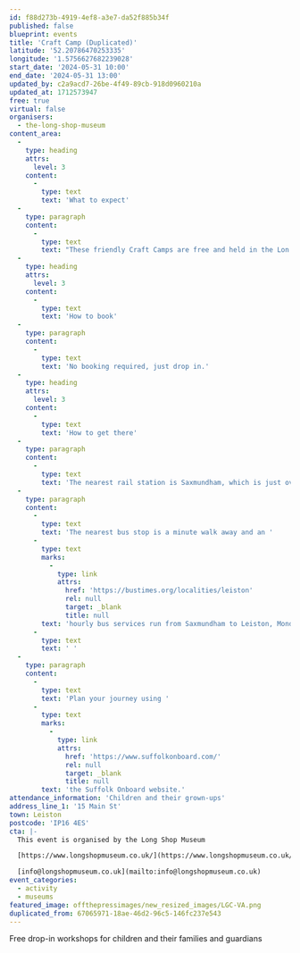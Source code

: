 ```yaml
---
id: f88d273b-4919-4ef8-a3e7-da52f885b34f
published: false
blueprint: events
title: 'Craft Camp (Duplicated)'
latitude: '52.20786470253335'
longitude: '1.5756627682239028'
start_date: '2024-05-31 10:00'
end_date: '2024-05-31 13:00'
updated_by: c2a9acd7-26be-4f49-89cb-918d0960210a
updated_at: 1712573947
free: true
virtual: false
organisers:
  - the-long-shop-museum
content_area:
  -
    type: heading
    attrs:
      level: 3
    content:
      -
        type: text
        text: 'What to expect'
  -
    type: paragraph
    content:
      -
        type: text
        text: "These friendly Craft Camps are free and held in the Lon Shop Museum's Community Hub. Tea, coffee, and refreshments are available. "
  -
    type: heading
    attrs:
      level: 3
    content:
      -
        type: text
        text: 'How to book'
  -
    type: paragraph
    content:
      -
        type: text
        text: 'No booking required, just drop in.'
  -
    type: heading
    attrs:
      level: 3
    content:
      -
        type: text
        text: 'How to get there'
  -
    type: paragraph
    content:
      -
        type: text
        text: 'The nearest rail station is Saxmundham, which is just over four miles away. This is on the Lowestoft to Ipswich line, via Beccles. '
  -
    type: paragraph
    content:
      -
        type: text
        text: 'The nearest bus stop is a minute walk away and an '
      -
        type: text
        marks:
          -
            type: link
            attrs:
              href: 'https://bustimes.org/localities/leiston'
              rel: null
              target: _blank
              title: null
        text: 'hourly bus services run from Saxmundham to Leiston, Monday to Saturday and you can find out more here.'
      -
        type: text
        text: ' '
  -
    type: paragraph
    content:
      -
        type: text
        text: 'Plan your journey using '
      -
        type: text
        marks:
          -
            type: link
            attrs:
              href: 'https://www.suffolkonboard.com/'
              rel: null
              target: _blank
              title: null
        text: 'the Suffolk Onboard website.'
attendance_information: 'Children and their grown-ups'
address_line_1: '15 Main St'
town: Leiston
postcode: 'IP16 4ES'
cta: |-
  This event is organised by the Long Shop Museum

  [https://www.longshopmuseum.co.uk/](https://www.longshopmuseum.co.uk/)

  [info@longshopmuseum.co.uk](mailto:info@longshopmuseum.co.uk)
event_categories:
  - activity
  - museums
featured_image: offthepressimages/new_resized_images/LGC-VA.png
duplicated_from: 67065971-18ae-46d2-96c5-146fc237e543
---
```

Free drop-in workshops for children and their families and guardians